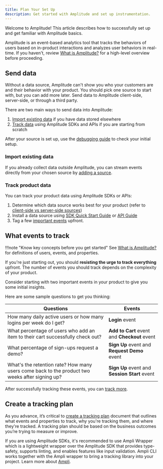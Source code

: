 ```yaml
---
title: Plan Your Set Up
description: Get started with Amplitude and set up instrumentation. 
---
```


Welcome to Amplitude! This article describes how to successfully set up and get familiar with Amplitude basics.

Amplitude is an event-based analytics tool that tracks the behaviors of users based on in-product interactions and analyzes user behaviors in real-time. If you haven't, review [What is Amplitude?](../what-is-amplitude/) for a high-level overview before proceeding.

## Send data

Without a data source, Amplitude can't show you who your customers are and their behavior with your product. You should pick one source to start with, but you can add more later. Send data to Amplitude client-side, server-side, or through a third party.

There are two main ways to send data into Amplitude:

1. [Import existing data](./#import-existing-data) if you have data stored elsewhere
2. [Track data](./#track-product-data) using Amplitude SDKs and APIs if you are starting from scratch

After your source is set up, use the [debugging guide](../../data/debugger/) to check your initial setup.

### Import existing data

If you already collect data outside Amplitude, you can stream events directly from your chosen source by [adding a source](../../data/sources/#add-a-source).

### Track product data 

You can track your product data using Amplitude SDKs or APIs:

1. Determine which data source works best for your product (refer to [client-side vs server-side sources](../../data/sources/client-side-vs-server-side/))
2. Install a data source using [SDK Quick Start Guide](../../data/sdks/sdk-quickstart/) or [API Guide](../../analytics/apis/http-v2-api-quickstart/) 
3. Tag a few [important events](./#what-events-to-track) upfront.

## What events to track

!!!note "Know key concepts before you get started"
    See [What is Amplitude?](../what-is-amplitude/) for definitions of users, events, and properties.

If you're just starting out, you should **resisting the urge to track everything** upfront. The number of events you should track depends on the complexity of your product. 

Consider starting with two important events in your product to give you some initial insights.

Here are some sample questions to get you thinking:

|Questions|Events|
|---------------|---------------|
|How many daily active users or how many logins per week do I get? | **Login** event|
|What percentage of users who add an item to their cart successfully check out? | **Add to Cart** event and **Checkout** event|
|What percentage of sign-ups request a demo? | **Sign Up** event and **Request Demo** event|
|What's the retention rate? How many users come back to the product two weeks after signing up? | **Sign Up** event and **Session Start** event|

After successfully tracking these events, you can [track more](https://help.amplitude.com/hc/en-us/articles/115000465251-Data-taxonomy-playbook-part-one-Getting-started).

## Create a tracking plan

As you advance, it’s critical to [create a tracking plan](https://help.amplitude.com/hc/en-us/articles/5078731378203-Create-a-tracking-plan) document that outlines what events and properties to track, why you're tracking them, and where they're tracked. A tracking plan should be based on the business outcomes you’re trying to measure or improve.

If you are using Amplitude SDKs, it's recommended to use Ampli Wrapper which is a lightweight wrapper over the Amplitude SDK that provides type-safety, supports linting, and enables features like input validation. Ampli CLI works together with the Ampli wrapper to bring a tracking library into your project. Learn more about [Ampli](../../data/ampli/).